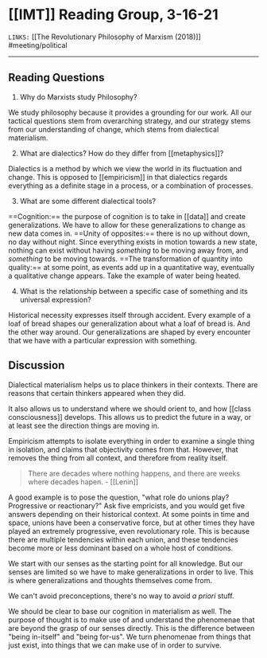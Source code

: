 # [[IMT]] Reading Group, 3-16-21
`LINKS:` [[The Revolutionary Philosophy of Marxism (2018)]]
#meeting/political 

---
## Reading Questions
1. Why do Marxists study Philosophy?

We study philosophy because it provides a grounding for our work. All our tactical questions stem from overarching strategy, and our strategy stems from our understanding of change, which stems from dialectical materialism. 

2. What are dialectics? How do they differ from [[metaphysics]]?

Dialectics is a method by which we view the world in its fluctuation and change. This is opposed to [[empiricism]] in that dialectics regards everything as a definite stage in a process, or a combination of processes.

3. What are some different dialectical tools? 

==Cognition:== the purpose of cognition is to take in [[data]] and create generalizations. We have to allow for these generalizations to change as new data comes in. 
==Unity of opposites:== there is no up without down, no day without night. Since everything exists in motion towards a new state, nothing can exist without having *something* to be moving away from, and *something* to be moving towards. 
==The transformation of quantity into quality:== at some point, as events add up in a quantitative way, eventually a qualitative change appears. Take the example of water being heated. 

4. What is the relationship between a specific case of something and its universal expression?

Historical necessity expresses itself through accident. Every example of a loaf of bread shapes our generalization about what a loaf of bread is. And the other way around. Our generalizations are shaped by every encounter that we have with a particular expression with something. 

## Discussion
Dialectical materialism helps us to place thinkers in their contexts. There are reasons that certain thinkers appeared when they did.

It also allows us to understand where we should orient to, and how [[class consciousness]] develops. This allows us to predict the future in a way, or at least see the direction things are moving in.

Empiricism attempts to isolate everything in order to examine a single thing in isolation, and claims that objectivity comes from that. However, that removes the thing from all context, and therefore from reality itself. 

> There are decades where nothing happens, and there are weeks where decades hapen.
> \- [[Lenin]]

A good example is to pose the question, "what role do unions play? Progressive or reactionary?" Ask five empricists, and you would get five answers depending on their historical context. At some points in time and space, unions have been a conservative force, but at other times they have played an extremely progressive, even revolutionary role. This is because there are multiple tendencies within each union, and these tendencies become more or less dominant based on a whole host of conditions. 

We start with our senses as the starting point for all knowledge. But our senses are limited so we have to make generalizations in order to live. This is where generalizations and thoughts themselves come from.

We can't avoid preconceptions, there's no way to avoid *a priori* stuff.

We should be clear to base our cognition in materialism as well. The purpose of thought is to make use of and understand the phenomenae that are beyond the grasp of our senses directly. This is the difference between "being in-itself" and "being for-us". We turn phenomenae from things that just exist, into things that we can make use of in order to survive.
